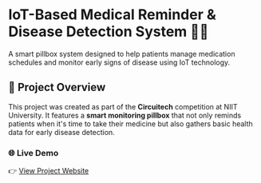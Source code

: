 # IoT-Based Medical Reminder & Disease Detection System 💊🔬

A smart pillbox system designed to help patients manage medication schedules and monitor early signs of disease using IoT technology.

## 🌟 Project Overview

This project was created as part of the **Circuitech** competition at NIIT University. It features a **smart monitoring pillbox** that not only reminds patients when it's time to take their medicine but also gathers basic health data for early disease detection.

### 🌐 Live Demo
👉 [View Project Website]([https://pillbox-live.streamlit.app/])
